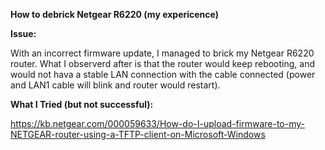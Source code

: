**How to debrick Netgear R6220 (my expericence)**

**Issue:** 

With an incorrect firmware update, I managed to brick my Netgear R6220 router. What I observerd after is that the router would keep rebooting, and would not hava a stable LAN connection with the cable connected (power and LAN1 cable will blink and router would restart).

**What I Tried (but not successful):**

https://kb.netgear.com/000059633/How-do-I-upload-firmware-to-my-NETGEAR-router-using-a-TFTP-client-on-Microsoft-Windows


